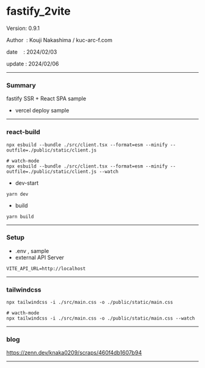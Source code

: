 ﻿# fastify_2vite

 Version: 0.9.1

 Author  : Kouji Nakashima / kuc-arc-f.com

 date    : 2024/02/03 

 update  : 2024/02/06

***
### Summary

fastify SSR + React SPA sample

* vercel deploy sample

***
### react-build

```
npx esbuild --bundle ./src/client.tsx --format=esm --minify --outfile=./public/static/client.js

# watch-mode
npx esbuild --bundle ./src/client.tsx --format=esm --minify --outfile=./public/static/client.js --watch
```

* dev-start
```
yarn dev
```

* build
```
yarn build
```
***
### Setup

* .env , sample
* external API Server
```
VITE_API_URL=http://localhost
```

***
### tailwindcss

```
npx tailwindcss -i ./src/main.css -o ./public/static/main.css

# wacth-mode
npx tailwindcss -i ./src/main.css -o ./public/static/main.css --watch
```

***
### blog 

https://zenn.dev/knaka0209/scraps/460f4db1607b94

***

